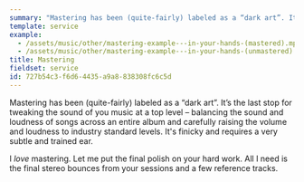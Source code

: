 ```yaml
---
summary: "Mastering has been (quite-fairly) labeled as a “dark art”. It’s the last stop for tweaking the sound of you music at a top level – balancing the sound and loudness of songs across an entire album and carefully raising the volume and loudness to industry standard levels. It's finicky and requires a very subtle and trained ear."
template: service
example:
  - /assets/music/other/mastering-example---in-your-hands-(mastered).mp3
  - /assets/music/other/mastering-example---in-your-hands-(unmastered).mp3
title: Mastering
fieldset: service
id: 727b54c3-f6d6-4435-a9a8-838308fc6c5d
---
```

Mastering has been (quite-fairly) labeled as a “dark art”. It’s the last stop for tweaking the sound of you music at a top level – balancing the sound and loudness of songs across an entire album and carefully raising the volume and loudness to industry standard levels. It's finicky and requires a very subtle and trained ear.

I _love_ mastering. Let me put the final polish on your hard work. All I need is the final stereo bounces from your sessions and a few reference tracks.